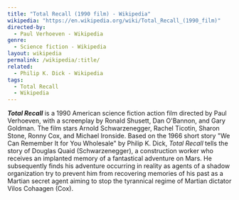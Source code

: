 ```yaml
---
title: "Total Recall (1990 film) - Wikipedia"
wikipedia: "https://en.wikipedia.org/wiki/Total_Recall_(1990_film)"
directed-by:
  - Paul Verhoeven - Wikipedia
genre:
  - Science fiction - Wikipedia
layout: wikipedia
permalink: /wikipedia/:title/
related:
  - Philip K. Dick - Wikipedia
tags:
  - Total Recall
  - Wikipedia
---
```

***Total Recall*** is a 1990 American science fiction action film directed by Paul Verhoeven, with a screenplay by Ronald Shusett, Dan O'Bannon, and Gary Goldman. The film stars Arnold Schwarzenegger, Rachel Ticotin, Sharon Stone, Ronny Cox, and Michael Ironside. Based on the 1966 short story "We Can Remember It for You Wholesale" by Philip K. Dick, *Total Recall* tells the story of Douglas Quaid (Schwarzenegger), a construction worker who receives an implanted memory of a fantastical adventure on Mars. He subsequently finds his adventure occurring in reality as agents of a shadow organization try to prevent him from recovering memories of his past as a Martian secret agent aiming to stop the tyrannical regime of Martian dictator Vilos Cohaagen (Cox).